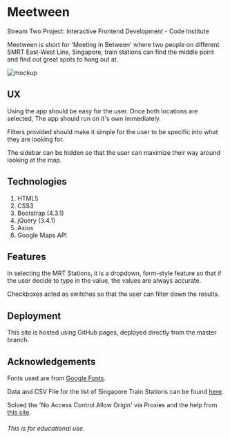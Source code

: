 # Meetween
Stream Two Project: Interactive Frontend Development - Code Institute

Meetween is short for 'Meeting in Between' where two people on different 
SMRT East-West Line, Singapore, train stations can find the middle point and 
find out great spots to hang out at.

![mockup](https://github.com/haiieyes/meetween/raw/master/images/mockup2.png)

## UX
Using the app should be easy for the user. Once both locations are selected,
The app should run on it's own immediately.

Filters provided should make it simple for the user to be specific into what 
they are looking for.

The sidebar can be hidden so that the user can maximize their way around looking 
at the map.

## Technologies
1. HTML5
2. CSS3
3. Bootstrap (4.3.1)
4. jQuery (3.4.1)
5. Axios
6. Google Maps API

## Features
In selecting the MRT Stations, it is a dropdown, form-style feature so that if 
the user decide to type in the value, the values are always accurate.

Checkboxes acted as switches so that the user can filter down the results.

## Deployment
This site is hosted using GitHub pages, deployed directly from the master branch.

## Acknowledgements
Fonts used are from [Google Fonts](https://fonts.google.com/).

Data and CSV File for the list of Singapore Train Stations can be found [here](https://data.world/hxchua/train-stations-in-singapore/workspace/file?filename=mrtsg.csv).

Solved the 'No Access Control Allow Origin' via Proxies and the help from [this site](https://stackoverflow.com/questions/28359730/google-place-api-no-access-control-allow-origin-header-is-present-on-the-req).

###### This is for educational use.